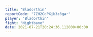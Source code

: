 ```yaml
---
title: "Bladorthin"
reportCode: "7ZH2CdPXjb3z8gar"
player: "Bladorthin"
fight: "Nightbane"
date: 2021-07-21T20:24:36.112000+00:00
---
```


